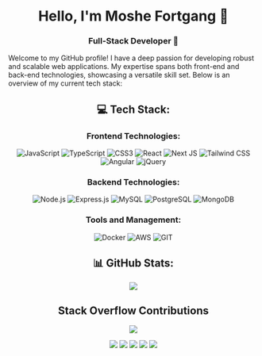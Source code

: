 <h1 align='center'>
	Hello, I'm Moshe Fortgang 👋
</h1>

<h3 align='center'>
	Full-Stack Developer 🚀
</h1>

<p>
	Welcome to my GitHub profile! I have a deep passion for developing robust and scalable web applications. 	My expertise spans both front-end and back-end technologies, showcasing a versatile skill set. Below is 	an overview of my current tech stack:
</p>

<div align='center'>

## 💻 Tech Stack:

### Frontend Technologies:

![JavaScript](https://img.shields.io/badge/JavaScript-%23F7DF1E.svg?logo=JavaScript&logoColor=white)
![TypeScript](https://img.shields.io/badge/typescript-%23007ACC.svg?logo=typescript&logoColor=white)
![CSS3](https://img.shields.io/badge/css3-%231572B6.svg?logo=css3&logoColor=white)
![React](https://img.shields.io/badge/react-%2320232a.svg?logo=react&logoColor=%2361DAFB)
![Next JS](https://img.shields.io/badge/Next-black?logo=next.js&logoColor=white)
![Tailwind CSS](https://img.shields.io/badge/Tailwind_CSS-38B2AC?logo=tailwind-css&logoColor=white)
![Angular](https://img.shields.io/badge/angular-%23DD0031.svg?logo=angular&logoColor=white)
![jQuery](https://img.shields.io/badge/jquery-%230769AD.svg?logo=jquery&logoColor=white)

### Backend Technologies:

![Node.js](https://img.shields.io/badge/Node%20js-339933?logo=nodedotjs&logoColor=white)
![Express.js](https://img.shields.io/badge/Express%20js-000000?logo=express&logoColor=white)
![MySQL](https://img.shields.io/badge/MySQL-005C84?logo=mysql&logoColor=white)
![PostgreSQL](https://img.shields.io/badge/PostgreSQL-316192?logo=postgresql&logoColor=white)
![MongoDB](https://img.shields.io/badge/MongoDB-4EA94B?logo=mongodb&logoColor=white)

### Tools and Management:

![Docker](https://img.shields.io/badge/Docker-2CA5E0?logo=docker&logoColor=white)
![AWS](https://img.shields.io/badge/Amazon_AWS-FF9900?logo=amazonaws&logoColor=white)
![GIT](https://img.shields.io/badge/GIT-E44C30?logo=git&logoColor=white)

## 📊 GitHub Stats:

![](https://github-readme-stats.vercel.app/api/top-langs/?username=moshefortgang&layout=compact&langs_count=10&theme=dark&hide=html)

## Stack Overflow Contributions

![](https://stackoverflow-readme-profile.johannchopin.fr/profile/8353201)

![](https://stackoverflow-readme-profile.johannchopin.fr/tags-league-ranking/reactjs/8353201)
![](https://stackoverflow-readme-profile.johannchopin.fr/tags-league-ranking/javascript/8353201)
![](https://stackoverflow-readme-profile.johannchopin.fr/tags-league-ranking/next.js/8353201)
![](https://stackoverflow-readme-profile.johannchopin.fr/tags-league-ranking/php/8353201)
![](https://stackoverflow-readme-profile.johannchopin.fr/tags-league-ranking/laravel/8353201)

</div>
<!--
**moshefortgang/moshefortgang** is a ✨ _special_ ✨ repository because its `README.md` (this file) appears on your GitHub profile.

Here are some ideas to get you started:

- 🔭 I’m currently working on ...
- 🌱 I’m currently learning ...
- 👯 I’m looking to collaborate on ...
- 🤔 I’m looking for help with ...
- 💬 Ask me about ...
- 📫 How to reach me: ...
- 😄 Pronouns: ...
- ⚡ Fun fact: ...
  -->
